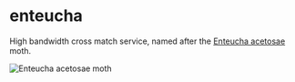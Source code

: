 # enteucha
High bandwidth cross match service, named after the [Enteucha acetosae](https://www.ukmoths.org.uk/species/enteucha-acetosae/) moth.

<image src="https://www.ukmoths.org.uk/site/assets/files/6010/0118enteucha_acetosaeib2.450x0.jpg" alt="Enteucha acetosae moth"/>
